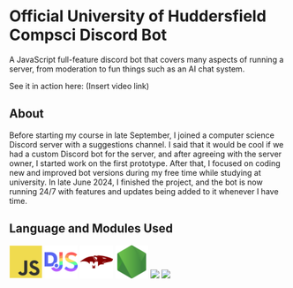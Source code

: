 <h1 align="left">Official University of Huddersfield Compsci Discord Bot</h1>
<p>A JavaScript full-feature discord bot that covers many aspects of running a server, from moderation to fun things such as an AI chat system.</p>

<p align="left">See it in action here: (Insert video link)</p>
<h2 align="left">About</h2>
<p align="left">Before starting my course in late September, I joined a computer science Discord server with a suggestions channel. I said that it would be cool if we had a custom Discord bot for the server, and after agreeing with the server owner, I started work on the first prototype. After that, I focused on coding new and improved bot versions during my free time while studying at university. In late June 2024, I finished the project, and the bot is now running 24/7 with features and updates being added to it whenever I have time. </p>

<h2>Language and Modules Used</h2>
<div align=start>
  <img src="https://raw.githubusercontent.com/devicons/devicon/master/icons/javascript/javascript-original.svg" hieght="50" width="60">
  <img src="https://raw.githubusercontent.com/devicons/devicon/master/icons/discordjs/discordjs-original.svg" hieght="50" width="60">
  <img src="https://raw.githubusercontent.com/devicons/devicon/master/icons/mongoose/mongoose-original.svg" hieght="50" width="60">
  <img src="https://raw.githubusercontent.com/devicons/devicon/master/icons/nodejs/nodejs-original.svg" hieght="50" width="60">
  <img src="https://raw.githubusercontent.com/motdotla/dotenv/master/dotenv.svg" hieght="50" width="60">
  <img src="https://raw.githubusercontent.com/underctrl-io/commandkit/next/apps/docs/public/logo_lg.webp" hieght="50" width="60">

</div>
